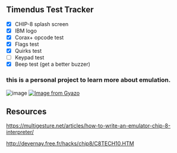 ## Timendus Test Tracker

- [x] CHIP-8 splash screen
- [x] IBM logo
- [x] Corax+ opcode test
- [x] Flags test
- [x] Quirks test
- [ ] Keypad test
- [x] Beep test (get a better buzzer)

### this is a personal project to learn more about emulation.

![image](https://github.com/HeatXD/chip8emu/assets/45072324/8aeccbdd-4948-4232-a7c0-49b39287d3f0)
[![Image from Gyazo](https://i.gyazo.com/00f5989f3d21e530296f0e722bdbf791.gif)](https://gyazo.com/00f5989f3d21e530296f0e722bdbf791)


## Resources
https://multigesture.net/articles/how-to-write-an-emulator-chip-8-interpreter/

http://devernay.free.fr/hacks/chip8/C8TECH10.HTM 
